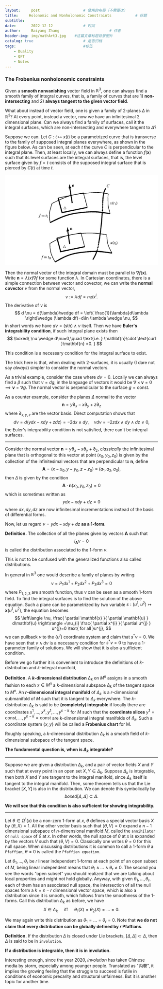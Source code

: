```yaml
---
layout:     post   				    # 使用的布局（不需要改）
title:     Holonomic and Nonholonomic Constraints			# 标题 
subtitle:   
date:       2022-12-12 				# 时间
author:     Baiyang Zhang 						# 作者
header-img: img/mathArt3.jpg 	#这篇文章标题背景图片
catalog: true 						# 是否归档
tags:								#标签
    - Duality
    - QFT
    - Notes
---
```


### The Frobenius nonholonomic constraints

Given a **smooth nonvanishing** vector field in $\mathbb{R}^{3}$, one can always find a smooth family of integral curves, that is, a family of curves that are 1) **non-intersecting** and 2) **always tangent to the given vector field**. 

What about instead of vector field, one is given a family of 2-planes $\Delta$ in $\mathbb{R}^{3}$? At every point, instead a vector, now we have an infinitesimal 2 dimensional plane. Can we always find a family of surfaces, call it the integral surfaces, which are non-intersecting and everywhere tangent to $\Delta$? 

Suppose we can. Let $C:t\mapsto x(t)$ be a parametrized curve that is transverse to the family of supposed integral planes everywhere, as shown in the figure below. As can be seen, at each $t$ the curve $C$ is perpendicular to the integral plane. Then, at least locally, we can always define a function $f(\mathbf{x})$ such that its level surfaces are the integral surfaces, that is, the level surface given by $f=t$ consists of the supposed integral surface that is pierced by $C(t)$ at time $t$.

![integralSurface](img/fig61.png)

Then the normal vector of the integral domain must be parallel to $\nabla f(\mathbf{x})$. Write $\mathbf{n}=\lambda(x)\nabla f$ for some function $\lambda$. In Cartesian coordinates, there is a simple connection between vector and covector, we can write the **normal covector** $\nu$ from the normal vector, 
$$
\nu:= \lambda df = n_{i} dx^{i}.
$$
The derivative of $\nu$ is 
$$
d \nu = d(\lambda)\wedge df = \left( \frac{1}{\lambda}d\lambda \right)\wedge (\lambda df)=d\ln \lambda \wedge \nu,
$$
in short words we have $d\nu=(\text{sth})\wedge\nu$ itself. Then we have **Euler's integrability condition**, if such integral plane exists then 
$$
\boxed{
\nu \wedge d\nu=0,\quad \text{i.e. } \mathbf{n}\cdot \text{curl }\mathbf{n} =0.
}
$$

This condition is a necessary condition for the integral surface to exist.

The trick here is that, when dealing with 2-surfaces, it is usually (I dare not say *always*) simpler to consider the normal vectors.

As a trivial example, consider the case where $d\nu=0$. Locally we can always find a $\beta$ such that $\nu=d g$, in the language of vectors it would be $\nabla \times \mathbf{v}=0 \implies \mathbf{v}=\nabla g$. The normal vector is perpendicular to the surface $g=\text{const}$.

As a counter example, consider the planes $\Delta$ normal to the vector 
$$
\mathbf{n} = y\partial_{x}-x\partial_{y} +z\partial_{z}
$$
where $\partial_{x,y,z}$ are the vector basis. Direct computation shows that 
$$
d\nu = d(ydx-xdy+zdz) = -2dx\wedge dy,\quad \nu d\nu=-2z dx\wedge dy\wedge dz\neq 0,
$$
the Euler's integrability condition is not satisfied, there can't be integral surfaces.

- - -

Consider the normal vector $\mathbf{n} = y\partial_{x}-x\partial_{y} +\partial_{z}$, *classically* the infinitesimal plane that is orthogonal to this vector at point $(x_{0},y_{0},z_{0})$ is given by the collection of the infinitesimal vectors that are perpendicular to $\mathbf{n}$, define
$$\mathbf{A}=(x-x_{0},y-y_{0},z-z_{0})\equiv (a_{1},a_{2},a_{3}), $$
then $\Delta$ is given by the condition 
$$
\mathbf{A} \cdot \mathbf{n}(x_{0},y_{0},z_{0})=0
$$
which is sometimes written as 
$$
ydx-xdy+dz=0
$$
where $dx,dy,dz$ are now infinitesimal incrementations instead of the basis of differential forms.

Now, let us regard $\nu=ydx-xdy+dz$ **as a 1-form**.

**Definition.** The collection of all the planes given by vectors $\mathbf{A}$ such that
$$
i_{\mathbf{A}}\nu=0
$$
is called the distribution associated to the 1-form $\nu$. 

This is not to be confused with the generalized functions also called distributions.

In general in $\mathbb{R}^{3}$ one would describe a family of planes by writing 
$$
\nu=P_{1}dx^{1}+P_{2}dx^{2}+P_{3}dx^{3} = 0
$$
where $P_{1,2,3}$ are smooth function, thus $\nu$ can be seen as a smooth 1-form field. To find the integral surfaces is to find the solution of the above equation. Such a plane can be parametrized by two variable $s:(u^{1},u^{2})\mapsto\mathbf{x}(u^{1},u^{2})$, the equation becomes
$$
\left\langle \nu, \frac{ \partial \mathbf{x} }{ \partial \mathbf{u} } d\mathbf{u} \right\rangle =\nu_{i} \frac{ \partial x^{i} }{ \partial u^{j} }  u^{j}=0 \text{ for all }u^{j},
$$
we can pullback $\nu$ to the $\left\{ u^{I} \right\}$ coordinate system and claim that $s^{\ast}\nu=0$. We have seen that $\nu \wedge d\nu$ is a necessary condition for $s^{\ast}\nu=0$ to have a 1-parameter family of solutions. We will show that it is also a sufficient condition. 

Before we go further it is convenient to introduce the definitions of $k$-distribution and $k$-integral manifold,

**Definition.** A **$k$-dimensional distribution** $\Delta_{k}$ on $M^{n}$ assigns in a smooth fashion to each $x \in M^{n}$ a $k$-dimensional subspace $\Delta_{k}$ of the tangent space to $M^{n}$. An **$r$-dimensional integral manifold** of $\Delta_{k}$ is a $r$-dimensional submanifold of $M$ such that it is tangent to $\Delta_{k}$ everywhere. The $k$-distribution $\Delta_{k}$ is said to be **(completely) integrable** if locally there are coordinates $x^{1},\dots,x^k,y^{1},\dots,y^{n-k}$ for $M$ such that the **coordinate slices** $y^{1}=\text{const},\dots,y^{n-k}=\text{const}$ are $k$-dimensional integral manifolds of $\Delta_{k}$. Such a coordinate system $\left\{ x,y \right\}$ will be called a **Frobenius chart** for M.

Roughly speaking, a $k$-dimensional distribution $\Delta_{k}$ is a smooth field of $k$-dimensional subspace of the tangent space.

**The fundamental question is, when is $\Delta_{k}$ integrable?**

- - -

Suppose we are given a distribution $\Delta_{k}$, and a pair of vector fields $X$ and $Y$ such that at every point in an open set $X,Y\in\Delta_{k}$. Suppose $\Delta_{k}$ is integrable, then both $X$ and $Y$ are tangent to the integral manifold, since $\Delta_{k}$ itself is tangent to the integral manifold. Then, some theorem tells us that the Lie bracket $[X,Y]$ is also in the distribution. We can denote this symbolically by 
$$
boxed{
[\Delta,\Delta]\subset \Delta.
}\tag{1}
$$

**We will see that this condition is also sufficient for showing integrability.**

- - -

Let $\theta \in\Omega^{1}(x)$ be a non-zero $1$-form at $x$, $\theta$ defines a special vector basis $X$ by $\left\langle \theta,X \right\rangle=1$. All the other vector basis such that $\left\langle \theta,V \right\rangle=0$ expand a $n-1$ dimensional subspace of $n$-dimensional manifold $M$, called the `annihilator` or `null space` of $\theta$ at $x$. In other words, the null space of $\theta$ at $x$ is expanded by the vectors $V$ such that $\left\langle \theta,V \right\rangle=0$. Classically one writes $\theta=0$ for this null space. When discussing distributions it is common to call a 1-form $\theta$ a `Pfaffian`, $\theta=0$ is called the `Pfaffian equation`.

Let $\theta_{1},\dots,\theta_{r}$ be $r$ linear independent $1$-forms at each point of an open subset of $M$, being linear independent means that $\theta_{1}\wedge\dots \wedge\theta_{r}\neq {0}$. The second you see the words "open subset" you should realized that we are talking about local properties and might not hold globally. Anyway, with given $\theta_{1},\dots,\theta_{r}$, each of them has an associated null space, the intersection of all the null spaces form a $k=n-r$ dimensional vector space, which is also a distribution since it is smooth, which follows from the smoothness of the $1$-forms. Call this distribution $\Delta_{k}$ as before, we have
$$
X\in \Delta_{k} \quad\text{ iff }\quad \theta_{1}(X) = \theta_{2}(X) = \dots=0.
$$

We may again write this distribution as $\theta_{1}=\dots=\theta_{r}=0$. Note that **we do not claim that every distribution can be globally defined by $r$ Pfaffians.**

**Definition.** If the distribution $\Delta$ is closed under Lie brackets, $[\Delta,\Delta]\subset\Delta$, then $\Delta$ is said to be in `involution`.

**If a distribution is integrable, then it is in involution.**

Interesting enough, since the year 2020, *involution* has taken Chinese media by storm, especially among younger people. Translated as "内卷", it implies the growing feeling that the struggle to succeed is futile in conditions of economic precarity and structural unfairness. But it is another topic for another time.


